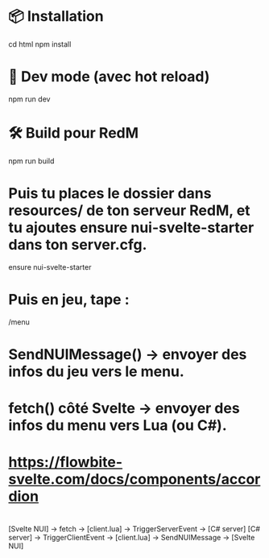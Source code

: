 # 📦 Installation
cd html
npm install

# 🚀 Dev mode (avec hot reload)
npm run dev

# 🛠️ Build pour RedM
npm run build

# Puis tu places le dossier dans resources/ de ton serveur RedM, et tu ajoutes ensure nui-svelte-starter dans ton server.cfg.
ensure nui-svelte-starter

# Puis en jeu, tape :
/menu




# SendNUIMessage() → envoyer des infos du jeu vers le menu.
# fetch() côté Svelte → envoyer des infos du menu vers Lua (ou C#).

# https://flowbite-svelte.com/docs/components/accordion

# 
[Svelte NUI] → fetch → [client.lua] → TriggerServerEvent → [C# server]
[C# server] → TriggerClientEvent → [client.lua] → SendNUIMessage → [Svelte NUI]
